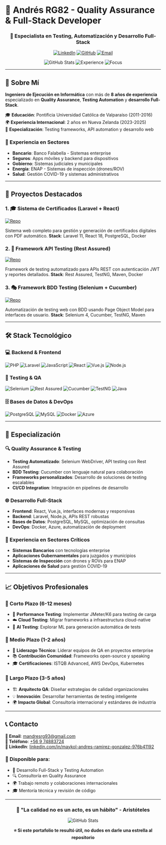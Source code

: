 # 🎯 Andrés RG82 - Quality Assurance & Full-Stack Developer

<div align="center">

### 🚀 Especialista en Testing, Automatización y Desarrollo Full-Stack

[![LinkedIn](https://img.shields.io/badge/LinkedIn-Connect-0077B5?style=for-the-badge&logo=linkedin)](https://www.linkedin.com/in/maykol-andres-ramirez-gonzalez-976b41192/)
[![GitHub](https://img.shields.io/badge/GitHub-Follow-181717?style=for-the-badge&logo=github)](https://github.com/AndresRG82)
[![Email](https://img.shields.io/badge/Email-Contact-EA4335?style=for-the-badge&logo=gmail)](mailto:mandresrg93@gmail.com)

![GitHub Stats](https://img.shields.io/badge/Repositories-37-blue?style=flat-square&logo=github)
![Experience](https://img.shields.io/badge/Experience-8%2B_Years-green?style=flat-square)
![Focus](https://img.shields.io/badge/Focus-QA_%26_Testing-orange?style=flat-square)

</div>

---

## 👋 Sobre Mí

**Ingeniero de Ejecución en Informática** con más de **8 años de experiencia** especializado en **Quality Assurance**, **Testing Automation** y **desarrollo Full-Stack**. 

🎓 **Educación**: Pontificia Universidad Católica de Valparaíso (2011-2016)  
🌍 **Experiencia Internacional**: 2 años en Nueva Zelanda (2023-2025)  
🎯 **Especialización**: Testing frameworks, API automation y desarrollo web

### 💼 Experiencia en Sectores
- **Bancario**: Banco Falabella - Sistemas enterprise
- **Seguros**: Apps móviles y backend para dispositivos
- **Gobierno**: Sistemas judiciales y municipales
- **Energía**: ENAP - Sistemas de inspección (drones/ROV)
- **Salud**: Gestión COVID-19 y sistemas administrativos

---

## 🚀 Proyectos Destacados

### 1. 🎓 Sistema de Certificados (Laravel + React)
[![Repo](https://img.shields.io/badge/GitHub-Repository-4CAF50?logo=github)](https://github.com/AndresRG82/certificados-public)

Sistema web completo para gestión y generación de certificados digitales con PDF automático.
**Stack**: Laravel 11, React 18, PostgreSQL, Docker

### 2. 🧪 Framework API Testing (Rest Assured)
[![Repo](https://img.shields.io/badge/GitHub-Repository-FF6B35?logo=github)](https://github.com/AndresRG82/Rest-Assured-Certificados)

Framework de testing automatizado para APIs REST con autenticación JWT y reportes detallados.
**Stack**: Rest Assured, TestNG, Maven, Docker

### 3. 🎭 Framework BDD Testing (Selenium + Cucumber)
[![Repo](https://img.shields.io/badge/GitHub-Repository-9C27B0?logo=github)](https://github.com/AndresRG82/selenium-certificados)

Automatización de testing web con BDD usando Page Object Model para interfaces de usuario.
**Stack**: Selenium 4, Cucumber, TestNG, Maven

---

## 🛠️ Stack Tecnológico

### 💻 Backend & Frontend
![PHP](https://img.shields.io/badge/PHP-777BB4?logo=php) ![Laravel](https://img.shields.io/badge/Laravel-FF2D20?logo=laravel) ![JavaScript](https://img.shields.io/badge/JavaScript-F7DF1E?logo=javascript) ![React](https://img.shields.io/badge/React-61DAFB?logo=react) ![Vue.js](https://img.shields.io/badge/Vue.js-4FC08D?logo=vue.js) ![Node.js](https://img.shields.io/badge/Node.js-339933?logo=node.js)

### 🔬 Testing & QA
![Selenium](https://img.shields.io/badge/Selenium-43B02A?logo=selenium) ![Rest Assured](https://img.shields.io/badge/Rest_Assured-4CAF50) ![Cucumber](https://img.shields.io/badge/Cucumber-23D96C?logo=cucumber) ![TestNG](https://img.shields.io/badge/TestNG-FF9800) ![Java](https://img.shields.io/badge/Java-ED8B00?logo=java)

### 🗄️ Bases de Datos & DevOps  
![PostgreSQL](https://img.shields.io/badge/PostgreSQL-336791?logo=postgresql) ![MySQL](https://img.shields.io/badge/MySQL-4479A1?logo=mysql) ![Docker](https://img.shields.io/badge/Docker-2496ED?logo=docker) ![Azure](https://img.shields.io/badge/Azure-0078D4?logo=microsoft-azure)

---

## 🎯 Especialización

### 🔍 Quality Assurance & Testing
- **Testing Automatizado**: Selenium WebDriver, API testing con Rest Assured
- **BDD Testing**: Cucumber con lenguaje natural para colaboración
- **Frameworks personalizados**: Desarrollo de soluciones de testing escalables
- **CI/CD Integration**: Integración en pipelines de desarrollo

### 🌐 Desarrollo Full-Stack
- **Frontend**: React, Vue.js, interfaces modernas y responsivas
- **Backend**: Laravel, Node.js, APIs REST robustas
- **Bases de Datos**: PostgreSQL, MySQL, optimización de consultas
- **DevOps**: Docker, Azure, automatización de deployment

### 🏦 Experiencia en Sectores Críticos
- **Sistemas Bancarios** con tecnologías enterprise
- **Aplicaciones Gubernamentales** para juzgados y municipios
- **Sistemas de Inspección** con drones y ROVs para ENAP
- **Aplicaciones de Salud** para gestión COVID-19

---

## 📈 Objetivos Profesionales

### 🎯 Corto Plazo (6-12 meses)
- 🚀 **Performance Testing**: Implementar JMeter/K6 para testing de carga
- ☁️ **Cloud Testing**: Migrar frameworks a infraestructura cloud-native
- 🤖 **AI Testing**: Explorar ML para generación automática de tests

### 🌟 Medio Plazo (1-2 años)
- 👥 **Liderazgo Técnico**: Liderar equipos de QA en proyectos enterprise
- 📚 **Contribución Comunidad**: Frameworks open-source y speaking
- 🎓 **Certificaciones**: ISTQB Advanced, AWS DevOps, Kubernetes

### 🚀 Largo Plazo (3-5 años)
- 🏗️ **Arquitecto QA**: Diseñar estrategias de calidad organizacionales
- 💡 **Innovación**: Desarrollar herramientas de testing inteligente
- 🌍 **Impacto Global**: Consultoría internacional y estándares de industria

---

## 📞 Contacto

**📧 Email**: [mandresrg93@gmail.com](mailto:mandresrg93@gmail.com)  
**📱 Teléfono**: [+56 9 74883724](tel:+56974883724)  
**💼 LinkedIn**: [linkedin.com/in/maykol-andres-ramirez-gonzalez-976b41192](https://www.linkedin.com/in/maykol-andres-ramirez-gonzalez-976b41192/)

### 🎯 Disponible para:
- 🚀 Desarrollo Full-Stack y Testing Automation
- 🔍 Consultoría en Quality Assurance
- 🌍 Trabajo remoto y colaboraciones internacionales
- 🎓 Mentoría técnica y revisión de código

---

<div align="center">

### 🌟 "La calidad no es un acto, es un hábito" - Aristóteles

![GitHub Stats](https://github-readme-stats.vercel.app/api?username=AndresRG82&show_icons=true&theme=vue-dark)

**⭐ Si este portafolio te resultó útil, no dudes en darle una estrella al repositorio**

</div>